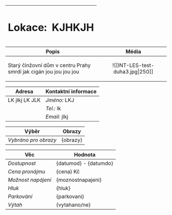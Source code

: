 | <h1> Lokace: | <h1>KJHKJH |
| ------------ | ---------- |

| **Popis** | **Média**                                          |
| --------- | -------------------------------------------------- |
| <p>Starý činžovní dům v centru Prahy smrdí jak cigán jou jou jou jou</p>     | <center>![[INT-LES-test-duha3.jpg\|250]] </center> |

| **Adresa**           | **Kontaktní informace**   |
| -------------------- | ------------------------- |
| LK jlkj LK JLK         | *Jméno:* LKJ  |
|                      | *Tel.:* lk  |
|                      | *Email:* jlkj |

| **Výběr**          | **Obrazy** |
| ------------------ | ---------- |
| *Vybráno pro obrazy* | {obrazy}   |

| **Věc**            | **Hodnota**           |
| ------------------ | --------------------- |
| *Dostupnost*       | {datumod} - {datumdo} |
| *Cena pronájmu*    | {cena} Kč             |
| *Možnost napájení* | {moznostnapajeni}     |
| *Hluk*             | {hluk}                |
| *Parkování*        | {parkovani}           |
| *Výtah*            | {vytahano/ne}         |

